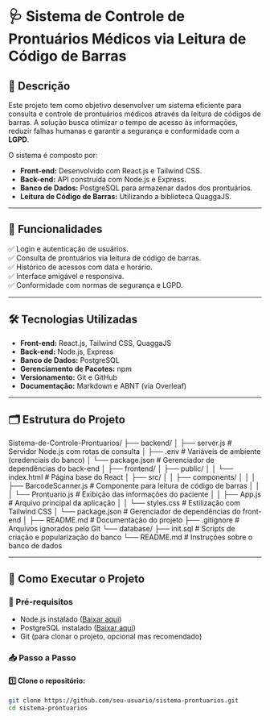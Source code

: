 # 🩺 Sistema de Controle de Prontuários Médicos via Leitura de Código de Barras

## 📢 Descrição
Este projeto tem como objetivo desenvolver um sistema eficiente para consulta e controle de prontuários médicos através da leitura de códigos de barras. A solução busca otimizar o tempo de acesso às informações, reduzir falhas humanas e garantir a segurança e conformidade com a **LGPD**.

O sistema é composto por:
- **Front-end:** Desenvolvido com React.js e Tailwind CSS.
- **Back-end:** API construída com Node.js e Express.
- **Banco de Dados:** PostgreSQL para armazenar dados dos prontuários.
- **Leitura de Código de Barras:** Utilizando a biblioteca QuaggaJS.

---

## 🚀 Funcionalidades
✅ Login e autenticação de usuários.  
✅ Consulta de prontuários via leitura de código de barras.  
✅ Histórico de acessos com data e horário.  
✅ Interface amigável e responsiva.  
✅ Conformidade com normas de segurança e LGPD.  

---

## 🛠️ Tecnologias Utilizadas
- **Front-end:** React.js, Tailwind CSS, QuaggaJS  
- **Back-end:** Node.js, Express  
- **Banco de Dados:** PostgreSQL  
- **Gerenciamento de Pacotes:** npm  
- **Versionamento:** Git e GitHub  
- **Documentação:** Markdown e ABNT (via Overleaf)  

---

## 🗂️ Estrutura do Projeto
Sistema-de-Controle-Prontuarios/
├── backend/
│   ├── server.js                # Servidor Node.js com rotas de consulta
│   ├── .env                     # Variáveis de ambiente (credenciais do banco)
│   └── package.json             # Gerenciador de dependências do back-end
│
├── frontend/
│   ├── public/
│   │   └── index.html           # Página base do React
│   ├── src/
│   │   ├── components/
│   │   │   ├── BarcodeScanner.js # Componente para leitura de código de barras
│   │   │   └── Prontuario.js     # Exibição das informações do paciente
│   │   ├── App.js               # Arquivo principal da aplicação
│   │   └── styles.css           # Estilização com Tailwind CSS
│   └── package.json             # Gerenciador de dependências do front-end
│
├── README.md                    # Documentação do projeto
├── .gitignore                   # Arquivos ignorados pelo Git
└── database/
    ├── init.sql                 # Scripts de criação e popularização do banco
    └── README.md                # Instruções sobre o banco de dados

---

## 🚧 Como Executar o Projeto

### 🔄 Pré-requisitos
- Node.js instalado ([Baixar aqui](https://nodejs.org/))
- PostgreSQL instalado ([Baixar aqui](https://www.postgresql.org/))
- Git (para clonar o projeto, opcional mas recomendado)

### 📥 Passo a Passo

#### 1️⃣ Clone o repositório:
```bash
git clone https://github.com/seu-usuario/sistema-prontuarios.git
cd sistema-prontuarios
